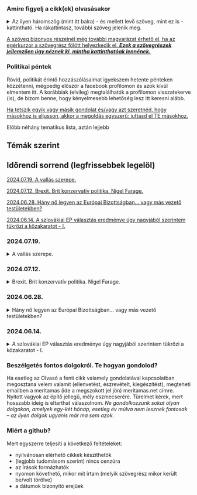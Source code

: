### Amire figyelj a cikk(ek) olvasásakor

<details>
<summary>Az ilyen háromszög (mint itt balra) - és mellett levő szöveg, mint ez is - kattintható. Ha rákattintasz, további szöveg jelenik meg.</summary>
Ezez a szövegek jellemzően bővebben kifejtik egyik vagy másik fő gondolatot. Azért szerkesztem meg így, hogy gyorsan tudj haladni a cikk lényegének elolvasásával, ha azt az adott gondolatot már jól ismered és/vagy nem hat neked furcsán.  
Viszont, ha esetleg a gondolat új neked és/vagy furcsán hat, furcsa érzésed van miatta, úgy érzed, valamiért az adott gondolat nem tetszik, de nem tudod egyből megmondani, hogy miért, akkor tudsz olvasni hozzá egy bővebb kifejtést, ami közelebb vezethet ahhoz, hogy rájöjj, miért érezted furcsának az adott gondolatot.
  <details>
  <summary>Emellett, érdekesek lehetnek a plusz gondolatuk... </summary>
  ...önmagukért is, de a cikk szerkesztésekor nem gondoltam úgy, hogy feltétlenül szükség van rájuk a fő mondanivalóm megértéséhez.
 </details> 
</details>

[id0]: ## "Az ilyenkor megjelenő információ tartalma pedig  
\- vagy tényekből, hivatkozásokból áll  
\- vagy magyarázza, hova vezet a link, ha a szöveg kattintható és rákattintanál,  
\- esetleg pusztán plusz gondolatok, viszont nem volt lehetséges vagy alkalmas megoldani ilyen háromszöggel, mint fentebb használtam."

[A szöveg bizonyos részeinél még további magyarázat érhető el, ha az egérkurzor a szövegrész fölött helyezkedik el. ***Ezek a szövegrészek jellemzően úgy néznek ki, mintha kattinthatóak lennének.***][id0]

### Politikai péntek
Rövid, politikát érintő hozzászólásaimat igyekszem hetente pénteken közzétenni, mégpedig először a facebook profilomon és azok kívül elmentem itt. 
A korábbiak (elvileg) megtalálhatók a profilomon visszatekerve (is), de bízom benne, hogy kényelmesebb lehetőség lesz itt keresni alább.

[miertoszdmeg]: ## "Arra jó eséllyel évezredeket is hiába várnánk, hogy bármelyik nagy cégnak akár az algoritmusa, akár a munkatársai a nekünk tetsző gondolatokat hozzák helyzetbe. Ők ugyanis ehhez túlságosan el vannak foglalva azzal, hogy a *nekik* tetsző gondolatokat terjesszék. :)"

[Ha tetszik egyik vagy másik gondolat és/vagy azt szeretnéd, hogy másokhoz is eljusson, akkor a megoldás egyszerű: juttasd el TE másokhoz.][miertoszdmeg]

Előbb néhány tematikus lista, aztán lejjebb 

## Témák szerint



## Időrendi sorrend (legfrissebbek legelöl)

[lnk20240719]: https://github.com/meritamas/cikkek/blob/main/2024.06.14.-politikai-pentek.md#20240719 ""
[2024.07.19. A vallás szerepe.][lnk20240712]

[lnk20240712]: https://github.com/meritamas/cikkek/blob/main/2024.06.14.-politikai-pentek.md#20240712 ""
[2024.07.12. Brexit. Brit konzervatív politika. Nigel Farage.][lnk20240712]

[lnk20240628]: https://github.com/meritamas/cikkek/blob/main/2024.06.14.-politikai-pentek.md#20240628 ""
[2024.06.28. Hány nő legyen az Európai Bizottságban... vagy más vezető testületekben?][lnk20240628]

[lnk20240614]: https://github.com/meritamas/cikkek/blob/main/2024.06.14.-politikai-pentek.md#20240614 ""
[2024.06.14. A szlovákiai EP választás eredménye úgy nagyjából szerintem tükrözi a közakaratot - I.][lnk20240614]


###  2024.07.19.

<details> <summary> A vallás szerepe. </summary>
&nbsp;

Bár tisztában vagyok vele, hogy lehet különbséget tenni közöttük, de itt a vallást, világnézetet és ideológiát egy kalap alá veszem.
  
A konzervatív oldalon ott a kereszténység mint vallás és annak alapelveire épülő világnézet. Kevesebbet gondolunk viszont arra, hogy **a progresszív olalon is megvan a maguk vallása**, és persze annak alaptételeire épített világnézet.
  
A teljesség igénye nélkül.
  
**Sok keresztény tudja, hogy a Biblián alapul a vallása, de maga nem olvassa a Bibliát**, vagy ha olvassa is, nem erőlteti meg magát, hogy meg is értse, hanem úgy van vele, hogy bár nyilván jó lenne olvasni és megérteni, de az erre hivatottak - a papok - úgyis megmondják, hogy az adott helyzetben hogyan kell a Bibliát érteni, és mit kell tenni.
  
**Sok progresszív tudja, hogy az ő széndioxid kibocsátással kapcsolatos nézete egy nemzetközi tudóstársaság - az IPCC - által néhány évente közzétett jelentés tartalmán alapul, de maga nem olvassa az IPCC jelentést**, vagy ha olvassa is, nem erőlteti meg magát, hogy meg is értse, hanem úgy van vele, hogy bár nyilván jó lenne olvasni és megérteni, de az erre hivatottak - aktivisták, politikacsinálók, szakértők - úgyis megmondják, hogy az adott helyzetben hogyan kell az IPCC jelentést érteni, és mit kell tenni.
  
**A fentiek közül egyik meggyőződése, tenniakarása és irányultsága sem belső forrásból fakad, hanem másokra** - akiket tekintélynek tart - **vezethető vissza**. 
  
Nem tévedek nagyot, ha azt állítom: **az egyik is, és a másik is vallásos meggyőződésre alapozza a véleményét és tetteit**. 
  
Nem tudom, hogy inkább nevetséges vagy sajnálni való, ha közülük az egyik lenézi a másikat, és a saját meggyőződését jobbnak, igaz hitre/tudományra alapulónak, megalapozottabbnak tartja a másikénál.
</details>

###  2024.07.12.

<details> <summary> Brexit. Brit konzervatív politika. Nigel Farage. </summary>
&nbsp;
  
Ezt a témát nem könnyű egy-két bekezdésből álló posztokra felbontani. Írok hát picit több gondolatot egymás után, hátha a végén úgy látja majd az olvasó, hogy volt valami értelme...
<ul>
<li> <b>Nigel Farage már legalább 1999-től aktívan kampányolt azért, hogy az Egyesült Királyság elhagyja az EU-t</b>; az ügy legnagyobb szószólója volt.</li>
<li> Az EU-ból való kilépés gondolata 2015-re jelentős társadalmi támogatásnak örvendett, főleg Angliában, amikor az akkor hivatalban levő <b>David Cameron konzervatív párti miniszterelnök</b> többek között <b>azzal kampányolt, hogy </b> ha többséget szerez új kormánya megalakításához a parlamenti választáson, akkor <b>lehetővé teszi népszavazás megtartását az EU-ból való kilépésről (Brexit)</b>. Megkapta a többséget. Állta a szavát.</li>
<li> 2016-ban, amikor a Brexit-referendumot tartották, a brit Konzervatív Párt krémje, köztük <b>Cameron miniszterelnök - bár az ő pártjuk volt kormányon és tette lehetővé a referendum megtartását - nem akarta a kilépést, és kampányolt a bennmaradás mellett</b>.</li>
<li> <b>Ennek ellenére a szavazók többsége a kilépés mellett döntött</b> (Nigel Farage mellett Boris Johnson konzervatív politikus, London volt főpolgármestere, későbbi miniszterelnök nevét szeretném itt említeni, mint akik a kilépés mellett tették le a voksukat és kampányoltak.)</li>
<li> Ezután a kormányzó konzervatív pártiak jelentős részt egy ideig, úgy tűnik, keresték a lehetőségét annak, hogy valahogy visszacsinálják ezt az eredményt (David Cameron után a korábban szintén a bennmaradás mellett kampányoló Theresa Mayt választották miniszterelnöknek), majd <b>kénytelen-kelletlen, elkezdtek úgy tenni, mintha a Brexit megvalósításán dolgozának</b>. </li>
<li> <b>Közben teltek az évek.</b></li>
<li> 2019-et írunk. Az időközben már lemondott May utódja, <b>Boris Johnson</b> konzervatív párti miniszterelnök <b>2019-ben azt ígérte, megvalósítja a brexitet</b>. Ő a konzervatív pártnak a brexit mellett kampányoló részéhez tartozott, így lehetett hinni, hogy hisz is benne és talán végre (3 évvel a referendum után) meg is valósítja.</li>
<li> <b>Viszont Johnson elképzeléseit a saját pártjából is akadályozták</b>, emellett a konzervatív pártnak nem volt többsége a parlamentben, így néhány kisebb párthoz tartozó képviselő szavazatára mindig szükségük volt törvények elfogadásához, a határozathozatalhoz.</li>
<li> <b>Mivel az akkori parlamenti erőviszonyok mellett nem tudtak mozdulni se előre, se hátra, végül előrehozott választásokban egyeztek meg.</b> </li>
<li> <b>Ismét színre lép Nigel Farage, aki</b> aggódott azért, hogy a nagynehezen elért Brexit-döntést akár vissza is csinálhatják, ha Johnsonék vereséget szenvednek, így <b>úgy keverte a kártyákat, hogy maximalizálja a Konzervatív Párt esélyeit</b>. Ezen a választáson <b>a Konzervatív Párt kényelmes többséghez jutott, nem kis részben Nigel Farage és az általa vezetett Brexit Párt választási kampányban tett lépéseinek</b>. (A lényeg egyszerűen, közelítve ez: abban a körzetben indulatak el, ahol az indulásuk növelte a konzervatív párti jelölt esélyeit, ahol viszont az indulásuk a konzervatív párti jelöltet gyengítette volna, pl. mert inkább tőle vitt volna el szavazatokat, ott visszaléptek.)</li>
<li> <b>Boris Johnson tehát megkapta a kellő mandátumot, meg tudta csinálni a Brexitet.</b> Nem örült mindenki egyöntetűen annak, ahogy sikerült megcsinálnia, de tény, hogy megcsinálták, megkötötték a szerződést, az Egyesület Királyság kilépett az EU-ból. </li>
<li> Jött a covid. A kormányzás közben különféle turbulenciák (és befolyásos párttársai jelentős részének ellene történő szervezkedése) <b>lemondásra kényszerítették Johnsont</b>. </li>
<li> Helyette előbb Liz Truss jött, aki nagyon rövid idő után - elődjéhez hasonló okokból - szintén lemondásra kényszerült, majd jött Rishi Sunak. Nem figyeltem közelről ebben az időben a brit politikát, de <b>talán a "kormányzati szenvedés" a legjobb kifejezés, amit lehet használni arra, ami következett</b>.</li>
<li> Nem tudom, mire gondolhattak, mire nem a Konzervatív Pártban a 2024-es választásra készülve, de a közvéleménykutatások alakulása alapján körülbelül az lett volna a legesélyesebb reménységük, hogy a szavazóik nagy része kénytelen-kelletlen ismét leszavaz majd rájuk, és bár a Munkáspárt nyert volna így is, az akkori konzervatív párti képviselőik nagy része beülhetett volna a - nehéz időkben egyébként is jóval kényelmesebb - ellenzéki padsorokba.</li>
<li> Viszont <b>Nigel Farage ismét a színre lépett</b>. Azt mondta, hogy a Munkáspárt győzelme - bár véleménye szerint nem lesz megérdemelt - már borítékolható, viszont <b>a Konzervatív Párt már alkalmatlan a szerepe betöltésére, nem hogy hiteles kormánypárt, hanem hiteles ellenzék se tud lenni</b>: nem hisznek ők már igazából semmiben, nem tudják már képviselni azokat a régi konzervatív értékeket, mint "család, közösség és ország", amiben Farage is hisz, és amiben az ország polgárainak többsége szerinte szintén hisz. Nem ésszerű már tőlük remélni a megújulást, kaptak rengeteg esélyt, és megmutatták, hogy alkalmatlanok a teljesítésre, és a megújulásra is; úgy tűnik, hogy a párt annyira tönkrement, hogy inkább további belharcok várhatók, mozdulni továbbra se tudnak majd jó irányba. </li>
<li> Farage hozzátette még, hogy nem azért harcolt annyit az ország függetlenségének a visszanyeréséért, hogy utána Londonban elbaltázzák az előttük álló lehetőségeket. Ha már egyszer Brüsszeltől visszakapták az önkormányzás jogát, ideje lenne azt rendesen csinálni... </li>
<li> Tehát Farage és csapata, ezúttal már új, <b>Reform párt</b> néven, elindult a választáson, ahány körzetben csak tudtak, mindenki más, így a Konzervatív Párt ellenében is. <b>A meghirdetett cél az volt, hogy többmillió szavazatot szerezzenek, és hídfőállást alakíthassanak ki a parlamentben, amely igazi hiteles ellenzéke lesz majd a munkáspárti kormánynak, majd 2029-re egy országos mozgalmat szervezzenek a ottani politika működésének valódi változása érdekében</b>.</li>
<li> Az eredmény most mindenesetre az lett, hogy több mint 4 millió szavazatot kaptak, ami a választási rendszer és a szavazatok eloszlása miatt 5 mandátumra lett nekik elég a parlamentben. (Összehasonlítás: Munkáspárt 9.7M szavazat : 411 mandátum, Konzervatív Párt 6.8M szavazat : 121 mandátum, Liberális Demokrata Párt 3.5M szavazat : 72 mandátum - bár igazságtalannak tűnhet a sok szavazathoz képest a pusztán 5 mandátum, de úgy tűnik, sokkal jobbra nem is számítottak, ismerték ők a választási rendszert is, és azt is, hogy az ő szavazóik hogyan oszlanak meg az egyes körzetek között.)</li>
<li> Nigel Farage, úgy tűnik, elégedett lehet. A meghirdetett célját elérte, ezúttal is, hasonlóan az Egyesült Királyság EU-ból való kiléptetéséhez, amit szintén kitűzött, és amit - bár hosszabb időre volt szükség hozzá - korábban szintén elért. Hogy sikerül-e a 2029-ra meghirdetett céljait is elérnie, <b>hogy lesz-e és ha igen, milyen konzervatív politizálás az Egyesült Királyságban 2029-ben, e sorok írásakor még bőven a jövő zenéje</b>b. Mindenesetre érdekes lesz majd figyelni.</li>
</ul>

[petersonfarage1]: https://www.youtube.com/watch?v=al0yjeXj8d4 ""
[Ezen a videón][petersonfarage1] Jordan Peterson interjúvolja meg Farage-t, amiben jól érthetően elmond sokmindent abból és azzal kapcsolatban, amit fentebb írtam.
</details>

###  2024.06.28.

<details> <summary> Hány nő legyen az Európai Bizottságban... vagy más vezető testületekben? </summary>
&nbsp;
  
Ursula von der Leyen 5 évvel ezelőtt bejelentette, hogy az általa vezetett európai bizottságban ugyanannyi nő lesz, mint férfi. És, amennyire tudom, keresztül is vitte. Vannak, akik ezért éjjenezték, vannak, akik bírálták. Attól még így lett.
  
**Na, de mennyi lenne a jó? Hány nő legyen ilyen helyeken? Miért épp 50%? Miért ne mindjárt 60% vagy 70%? Vagy miért nem elegendő a 30% vagy 40%?**
  
Kezdem ezzel: nem tudom a választ. Viszont nem is érdekel túlzottan, mert **ez így egy rossz kérdés**, és az erre szánt figyelem elvesztegetett energiával jár.
  
Röviden. Ha múlik ***valami is*** azon, kik vannak egy vezető testületben... ha valami lényeges dolog jobb vagy rosszabb lesz annak függvényében, hogy mennyire jó képességű tagokból áll egy vezetés... akkor arra volna jó törekednünk, hogy **a legjobb képességű embereket válasszuk meg oda... akiktől a legjobb döntéseket, a legjobb kiállást stb. remélhetjük...** legyenek akár férfiak, akár nők. 
  
Nem tudom, kik lennének a legjobb európai biztosok képességeik alapján, így azt se tudom, hány % lenne köztük a nő, de ha a jelöltek nemére fókuszálunk, valószínűleg sosem tudjuk meg...
  
**Akik azt mondják, hogy egy jobb képességű jelölt helyett egy kevésbé jó képességűt kell választani a neme miatt... nem szexisták ők?**
</details>

###  2024.06.14. 
<details> <summary> A szlovákiai EP választás eredménye úgy nagyjából szerintem tükrözi a közakaratot - I. </summary>
&nbsp;
  
**Nem jutott be a Magyar Szövetség.** 
      
Már egy ideje az az érzésem, hogy **ezt a szlovákiai magyar parlamenti képviselet dolgot nem kellene erőltetni**. A dolog nem olyan egyszerű, hogy az itteni magyar politikusok alkalmatlanok/rosszul kampányoltak, illetve ha majd helyettük alkalmasabbakat választanak/jobban fognak kampányolni, akkor meglesz. **Nem biztos, hogy volt/van reális esélyük.** 
  
Szét tudnám írni, és könnyen lehet, hogy valamikor a jövőben egy pénteki napon szét fogom, de a lényeg ez: sok, magát magyarnak tartó embernek más prioritásai vannak. **Három példa illusztrációnak**: 
<ul>
  <li>"háború" vagy "béke" / "USA-párti" vagy "USA-ellenes" beállítottság</li>
  <li>a világra és a társadalomra a kereszténység és nemzetállamok lencséjén vagy modern ideológiák és a globalizmus lencséjén keresztül tekintünk</li>
  <li> nehéz helyzetben levők esetén a szociális politika</li>
</ul>
  
**Úgy látom, nagyon valószínű, hogy nincs elegendő kereslet jelenleg egy magyar parlamenti képviseletre. Ha pl. a fenti kérdésekben nem foglal állást ez a párt, akkor azt kockáztatja, hogy senki se szívesen szavaz rá. Ha állást foglal, akkor azok nagy része, akik pl. a fenti kérdésekben más álláspontra helyezkednek, nem fog szavazni rá. Lehet, hogy bárhogy foglalnak állást, nem lesz meg az 5%.** Nem tudom mennyire érthető, de most nem akarok hosszan írni. 
  
Nem azt mondom, hogy ne próbálják meg, ha reális igényt látnak majd a jövőben, de a jelenlegi helyzetben másra helyezhetnék a hangsúlyt.
</details>


### Beszélgetés fontos dolgokról. Te hogyan gondolod?
Ha esetleg az Olvasó a fenti cikk valamely gondolatával kapcsolatban megosztana velem valamit (ellenvetést, észrevételt, kiegészítést), megteheti emailben a meritamas (ide a megszokott jel jön) meritamas.net címre. Nyitott vagyok az építő jellegű, mély eszmecserére.
Türelmet kérek, mert hosszabb ideig is eltarthat válaszolnom. *Ne gondolkozzunk sokat olyan dolgokon, amelyek egy-két hónap, esetleg év múlva nem lesznek fontosak – az ilyen dolgok ugyanis már ma sem azok.*

### Miért a github?
Mert egyszerre teljesíti a következő feltételeket:<ul>
<li>nyilvánosan elérhető cikkek készíthetők</li>
<li>(legjobb tudomásom szerint) nincs cenzúra</li>
<li>az írások formázhatók</li>
<li>nyomon követhető, mikor mit írtam (melyik szövegrész mikor került be/volt törölve)</li>
<li>a dátumok bizonyító erejűek</li>
</ul>
